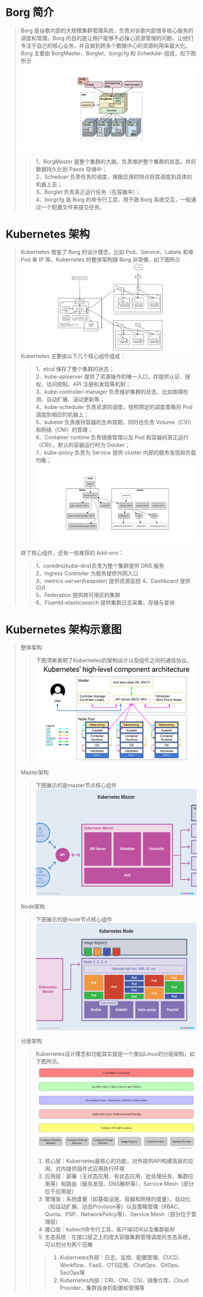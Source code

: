 # Borg 简介
> Borg 是谷歌内部的大规模集群管理系统，负责对谷歌内部很多核心服务的调度和管理。Borg 的目的是让用户能够不必操心资源管理的问题，让他们专注于自己的核心业务，并且做到跨多个数据中心的资源利用率最大化。   
> Borg 主要由 BorgMaster、Borglet、borgcfg 和 Scheduler 组成，如下图所示   
![Borg架构](./images/Borg架构.png)
> > 1、BorgMaster 是整个集群的大脑，负责维护整个集群的状态，并将数据持久化到 Paxos 存储中；   
> > 2、Scheduer 负责任务的调度，根据应用的特点将其调度到具体的机器上去；   
> > 3、Borglet 负责真正运行任务（在容器中）；   
> > 4、borgcfg 是 Borg 的命令行工具，用于跟 Borg 系统交互，一般通过一个配置文件来提交任务。   

# Kubernetes 架构
> Kubernetes 借鉴了 Borg 的设计理念，比如 Pod、Service、Labels 和单 Pod 单 IP 等。Kubernetes 的整体架构跟 Borg 非常像，如下图所示   
![K8s架构](./images/K8s架构.png)
> Kubernetes 主要由以下几个核心组件组成：   
> > 1、etcd 保存了整个集群的状态；   
> > 2、kube-apiserver 提供了资源操作的唯一入口，并提供认证、授权、访问控制、API 注册和发现等机制；   
> > 3、kube-controller-manager 负责维护集群的状态，比如故障检测、自动扩展、滚动更新等；   
> > 4、kube-scheduler 负责资源的调度，按照预定的调度策略将 Pod 调度到相应的机器上；   
> > 5、kubelet 负责维持容器的生命周期，同时也负责 Volume（CVI）和网络（CNI）的管理；   
> > 6、Container runtime 负责镜像管理以及 Pod 和容器的真正运行（CRI），默认的容器运行时为 Docker；   
> > 7、kube-proxy 负责为 Service 提供 cluster 内部的服务发现和负载均衡；   
![K8s组件](./images/K8s组件.png)   
> >
>  除了核心组件，还有一些推荐的 Add-ons：   
> > 1、coredns(kube-dns)负责为整个集群提供 DNS 服务   
> > 2、Ingress Controller 为服务提供外网入口   
> > 3、metrics-server(heapster) 提供资源监控
> > 4、Dashboard 提供 GUI   
> > 5、Federation 提供跨可用区的集群   
> > 6、Fluentd-elasticsearch 提供集群日志采集、存储与查询

# Kubernetes 架构示意图
> 整体架构   
> > 下图清晰表明了Kubernetes的架构设计以及组件之间的通信协议。   
![k8s 整体架构图](./images/kubernetes-high-level-component-archtecture.jpg)
>> 
> Master架构
>> 下图展示的是master节点核心组件   
![k8s master架构图](./images/kubernetes-master-arch.png)   
>>
> Node架构
>> 下图展示的是node节点核心组件   
![k8s node架构图](./images/kubernetes-node-arch.png)
>>
> 分层架构   
>> Kubernetes设计理念和功能其实就是一个类似Linux的分层架构，如下图所示。   
![k8s 分层架构示意图](./images/kubernetes-layers-arch.png)
>> 1. 核心层：Kubernetes最核心的功能，对外提供API构建高层的应用，对内提供插件式应用执行环境   
>> 2. 应用层：部署（无状态应用、有状态应用、批处理任务、集群应用等）和路由（服务发现、DNS解析等）、Service Mesh（部分位于应用层）   
>> 3. 管理层：系统度量（如基础设施、容器和网络的度量），自动化（如自动扩展、动态Provision等）以及策略管理（RBAC、Quota、PSP、NetworkPolicy等）、Service Mesh（部分位于管理层）   
>> 4. 接口层：kubectl命令行工具、客户端SDK以及集群联邦   
>> 5. 生态系统：在接口层之上的庞大容器集群管理调度的生态系统，可以划分为两个范畴   
>>> 1. Kubernetes外部：日志、监控、配置管理、CI/CD、Workflow、FaaS、OTS应用、ChatOps、GitOps、SecOps等   
>>> 2. Kubernetes内部：CRI、CNI、CSI、镜像仓库、Cloud Provider、集群自身的配置和管理等   




















































